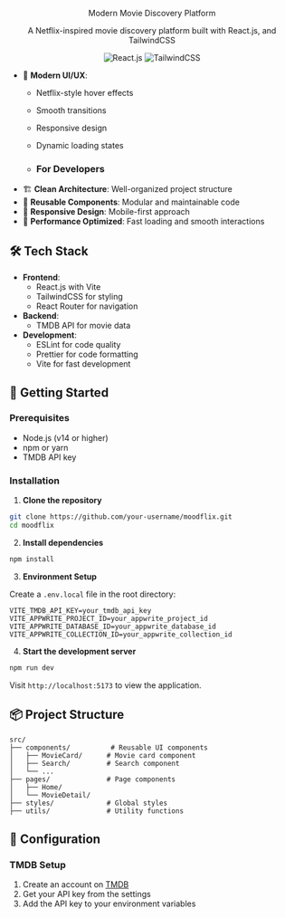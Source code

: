 <div align="center">
  
  Modern Movie Discovery Platform
  
  <p>A Netflix-inspired movie discovery platform built with React.js, and TailwindCSS</p>

  <div>
    <img src="https://img.shields.io/badge/React-20232A?style=for-the-badge&logo=react&logoColor=61DAFB" alt="React.js" />
    <img src="https://img.shields.io/badge/Tailwind_CSS-38B2AC?style=for-the-badge&logo=tailwind-css&logoColor=white" alt="TailwindCSS" />
  </div>
</div>

- 💫 **Modern UI/UX**:
  - Netflix-style hover effects
  - Smooth transitions
  - Responsive design
  - Dynamic loading states
 
  - ### For Developers
- 🏗️ **Clean Architecture**: Well-organized project structure
- 🔄 **Reusable Components**: Modular and maintainable code
- 📱 **Responsive Design**: Mobile-first approach
- 🚀 **Performance Optimized**: Fast loading and smooth interactions

## 🛠️ Tech Stack

- **Frontend**: 
  - React.js with Vite
  - TailwindCSS for styling
  - React Router for navigation
- **Backend**: 
  - TMDB API for movie data
- **Development**:
  - ESLint for code quality
  - Prettier for code formatting
  - Vite for fast development

## 🚀 Getting Started

### Prerequisites

- Node.js (v14 or higher)
- npm or yarn
- TMDB API key

### Installation

1. **Clone the repository**
```bash
git clone https://github.com/your-username/moodflix.git
cd moodflix
```

2. **Install dependencies**
```bash
npm install
```

3. **Environment Setup**

Create a `.env.local` file in the root directory:
```env
VITE_TMDB_API_KEY=your_tmdb_api_key
VITE_APPWRITE_PROJECT_ID=your_appwrite_project_id
VITE_APPWRITE_DATABASE_ID=your_appwrite_database_id
VITE_APPWRITE_COLLECTION_ID=your_appwrite_collection_id
```

4. **Start the development server**
```bash
npm run dev
```

Visit `http://localhost:5173` to view the application.

## 📦 Project Structure

```
src/
├── components/          # Reusable UI components
│   ├── MovieCard/      # Movie card component
│   ├── Search/         # Search component
│   └── ...
├── pages/              # Page components
│   ├── Home/          
│   └── MovieDetail/    
├── styles/             # Global styles
├── utils/              # Utility functions

```

## 🔧 Configuration


### TMDB Setup

1. Create an account on [TMDB](https://www.themoviedb.org/)
2. Get your API key from the settings
3. Add the API key to your environment variables
